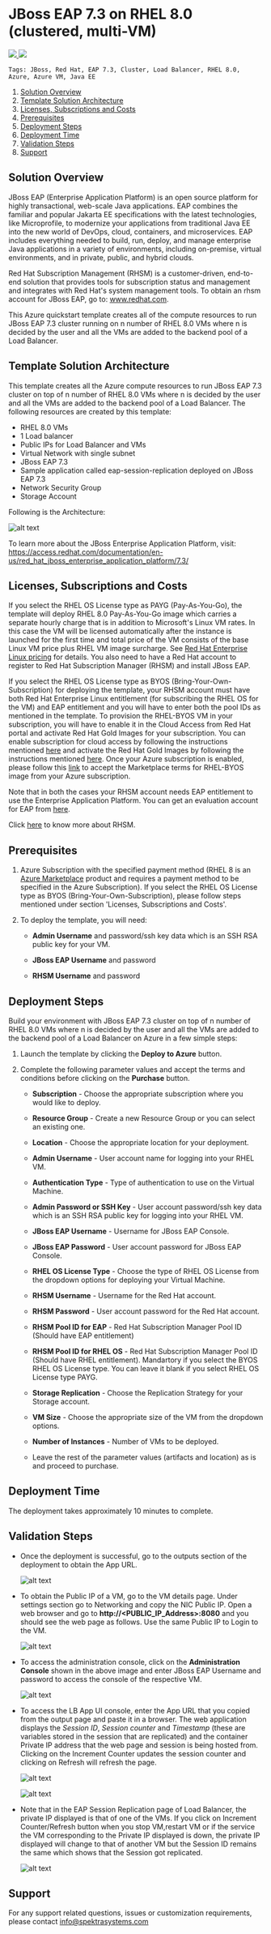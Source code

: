 # JBoss EAP 7.3 on RHEL 8.0 (clustered, multi-VM)

<a href="https://portal.azure.com/#create/Microsoft.Template/uri/https%3A%2F%2Fraw.githubusercontent.com%2FSpektraSystems%2Fredhat-mw-cloud-quickstart%2Fmaster%2Fjboss-eap7.3-clustered-multivm-rhel8%2Fazuredeploy.json" target="_blank">
    <img src="https://raw.githubusercontent.com/Azure/azure-quickstart-templates/master/1-CONTRIBUTION-GUIDE/images/deploytoazure.png"/>
</a>
<a href="http://armviz.io/#/?load=https%3A%2F%2Fraw.githubusercontent.com%2FSpektraSystems%2Fredhat-mw-cloud-quickstart%2Fmaster%2Fjboss-eap7.3-clustered-multivm-rhel8%2Fazuredeploy.json" target="_blank">
    <img src="https://raw.githubusercontent.com/Azure/azure-quickstart-templates/master/1-CONTRIBUTION-GUIDE/images/visualizebutton.png"/>
</a>

`Tags: JBoss, Red Hat, EAP 7.3, Cluster, Load Balancer, RHEL 8.0, Azure, Azure VM, Java EE`

<!-- TOC -->

1. [Solution Overview](#solution-overview)
2. [Template Solution Architecture](#template-solution-architecture)
3. [Licenses, Subscriptions and Costs](#licenses-subscriptions-and-costs)
4. [Prerequisites](#prerequisites)
5. [Deployment Steps](#deployment-steps)
6. [Deployment Time](#deployment-time)
7. [Validation Steps](#validation-steps)
8. [Support](#support)

<!-- /TOC -->

## Solution Overview

JBoss EAP (Enterprise Application Platform) is an open source platform for highly transactional, web-scale Java applications. EAP combines the familiar and popular Jakarta EE specifications with the latest technologies, like Microprofile, to modernize your applications from traditional Java EE into the new world of DevOps, cloud, containers, and microservices. EAP includes everything needed to build, run, deploy, and manage enterprise Java applications in a variety of environments, including on-premise, virtual environments, and in private, public, and hybrid clouds.

Red Hat Subscription Management (RHSM) is a customer-driven, end-to-end solution that provides tools for subscription status and management and integrates with Red Hat's system management tools. To obtain an rhsm account for JBoss EAP, go to: www.redhat.com.

This Azure quickstart template creates all of the compute resources to run JBoss EAP 7.3 cluster running on n number of RHEL 8.0 VMs where n is decided by the user and all the VMs are added to the backend pool of a Load Balancer.

## Template Solution Architecture

This template creates all the Azure compute resources to run JBoss EAP 7.3 cluster on top of n number of RHEL 8.0 VMs where n is decided by the user and all the VMs are added to the backend pool of a Load Balancer. The following resources are created by this template:

- RHEL 8.0 VMs
- 1 Load balancer
- Public IPs for Load Balancer and VMs
- Virtual Network with single subnet
- JBoss EAP 7.3
- Sample application called eap-session-replication deployed on JBoss EAP 7.3
- Network Security Group
- Storage Account

Following is the Architecture:

![alt text](images/arch.png)

To learn more about the JBoss Enterprise Application Platform, visit:
https://access.redhat.com/documentation/en-us/red_hat_jboss_enterprise_application_platform/7.3/

## Licenses, Subscriptions and Costs

If you select the RHEL OS License type as PAYG (Pay-As-You-Go), the template will deploy RHEL 8.0 Pay-As-You-Go image which carries a separate hourly charge that is in addition to Microsoft's Linux VM rates. In this case the VM will be licensed automatically after the instance is launched for the first time and total price of the VM consists of the base Linux VM price plus RHEL VM image surcharge. See [Red Hat Enterprise Linux pricing](https://azure.microsoft.com/en-us/pricing/details/virtual-machines/red-hat/) for details. You also need to have a Red Hat account to register to Red Hat Subscription Manager (RHSM) and install JBoss EAP.

If you select the RHEL OS License type as BYOS (Bring-Your-Own-Subscription) for deploying the template, your RHSM account must have both Red Hat Enterprise Linux entitlement (for subscribing the RHEL OS for the VM) and EAP entitlement and you will have to enter both the pool IDs as mentioned in the template. To provision the RHEL-BYOS VM in your subscription, you will have to enable it in the Cloud Access from Red Hat portal and activate Red Hat Gold Images for your subscription. You can enable subscription for cloud access by following the instructions mentioned [here](https://access.redhat.com/documentation/en-us/red_hat_subscription_management/1/html/red_hat_cloud_access_reference_guide/con-enable-subs) and activate the Red Hat Gold Images by following the instructions mentioned [here](https://access.redhat.com/documentation/en-us/red_hat_subscription_management/1/html/red_hat_cloud_access_reference_guide/using_red_hat_gold_images#con-azure-access). Once your Azure subscription is enabled, please follow this [link](https://docs.microsoft.com/en-us/azure/virtual-machines/workloads/redhat/byos) to accept the Marketplace terms for RHEL-BYOS image from your Azure subscription.

Note that in both the cases your RHSM account needs EAP entitlement to use the Enterprise Application Platform. You can get an evaluation account for EAP from [here](https://access.redhat.com/products/red-hat-jboss-enterprise-application-platform/evaluation).

Click [here](https://access.redhat.com/products/red-hat-subscription-management) to know more about RHSM.

## Prerequisites

1. Azure Subscription with the specified payment method (RHEL 8 is an [Azure Marketplace](https://azuremarketplace.microsoft.com/en-us/marketplace/apps/RedHat.RedHatEnterpriseLinux80-ARM?tab=Overview) product and requires a payment method to be specified in the Azure Subscription). If you select the RHEL OS License type as BYOS (Bring-Your-Own-Subscription), please follow steps mentioned under section 'Licenses, Subscriptions and Costs'.

2. To deploy the template, you will need:

    - **Admin Username** and password/ssh key data which is an SSH RSA public key for your VM. 

    - **JBoss EAP Username** and password

    - **RHSM Username** and password
    
## Deployment Steps

Build your environment with JBoss EAP 7.3 cluster on top of n number of RHEL 8.0 VMs where n is decided by the user and all the VMs are added to the backend pool of a Load Balancer on Azure in a few simple steps:  
1. Launch the template by clicking the **Deploy to Azure** button.  
2. Complete the following parameter values and accept the terms and conditions before clicking on the **Purchase** button.

    - **Subscription** - Choose the appropriate subscription where you would like to deploy.

    - **Resource Group** - Create a new Resource Group or you can select an existing one.

    - **Location** - Choose the appropriate location for your deployment.

    - **Admin Username** - User account name for logging into your RHEL VM.
    
    - **Authentication Type** - Type of authentication to use on the Virtual Machine.

    - **Admin Password or SSH Key** - User account password/ssh key data which is an SSH RSA public key for logging into your RHEL VM.

    - **JBoss EAP Username** - Username for JBoss EAP Console.

    - **JBoss EAP Password** - User account password for JBoss EAP Console.

    - **RHEL OS License Type** - Choose the type of RHEL OS License from the dropdown options for deploying your Virtual Machine.

    - **RHSM Username** - Username for the Red Hat account.

    - **RHSM Password** - User account password for the Red Hat account.
   
    - **RHSM Pool ID for EAP** - Red Hat Subscription Manager Pool ID (Should have EAP entitlement)

    - **RHSM Pool ID for RHEL OS** - Red Hat Subscription Manager Pool ID (Should have RHEL entitlement). Mandartory if you select the BYOS RHEL OS License type. You can leave it blank if you select RHEL OS License type PAYG.

    - **Storage Replication** - Choose the Replication Strategy for your Storage account.

    - **VM Size** - Choose the appropriate size of the VM from the dropdown options.

    - **Number of Instances** - Number of VMs to be deployed.

    - Leave the rest of the parameter values (artifacts and location) as is and proceed to purchase.
    
## Deployment Time 

The deployment takes approximately 10 minutes to complete.

## Validation Steps

- Once the deployment is successful, go to the outputs section of the deployment to obtain the App URL.

  ![alt text](images/outputs.png)

- To obtain the Public IP of a VM, go to the VM details page. Under settings section go to Networking and copy the NIC Public IP. Open a web browser and go to **http://<PUBLIC_IP_Address>:8080** and you should see the web page as follows. Use the same Public IP to Login to the VM.

  ![alt text](images/eap.png)

- To access the administration console, click on the **Administration Console** shown in the above image and enter JBoss EAP Username and password to access the console of the respective VM.

  ![alt text](images/eap-admin-console.png)

- To access the LB App UI console, enter the App URL that you copied from the output page and paste it in a browser. The web application displays the *Session ID*, *Session counter* and *Timestamp* (these are variables stored in the session that are replicated) and the container Private IP address that the web page and session is being hosted from. Clicking on the Increment Counter updates the session counter and clicking on Refresh will refresh the page.

  ![alt text](images/eap-session.png)
  
  ![alt text](images/eap-session-rep.png)

- Note that in the EAP Session Replication page of Load Balancer, the private IP displayed is that of one of the VMs. If you click on Increment Counter/Refresh button when you stop VM,restart VM or if the service the VM corresponding to the Private IP displayed is down, the private IP displayed will change to that of another VM but the Session ID remains the same which shows that the Session got replicated.

  ![alt text](images/eap-ses-rep.png)

## Support

For any support related questions, issues or customization requirements, please contact info@spektrasystems.com
